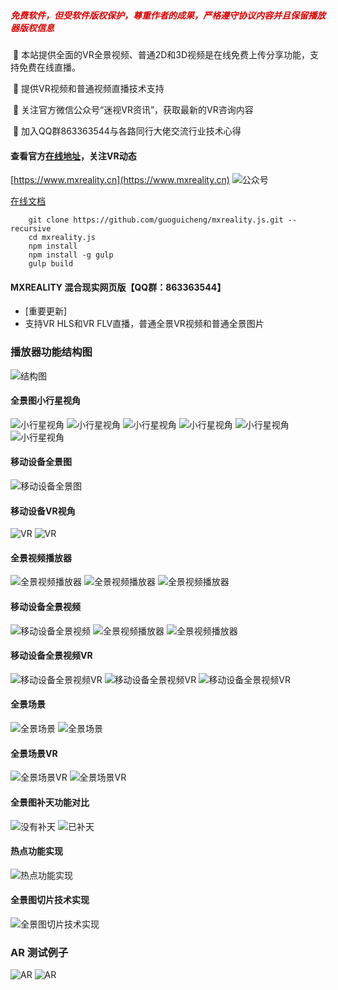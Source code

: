 ##### <font color="#dd0000">免费软件，但受软件版权保护，尊重作者的成果，严格遵守协议内容并且保留播放器版权信息</font>

&nbsp;🐡&nbsp;本站提供全面的VR全景视频、普通2D和3D视频是在线免费上传分享功能，支持免费在线直播。

&nbsp;🎈&nbsp;提供VR视频和普通视频直播技术支持

&nbsp;💓&nbsp;关注官方微信公众号“迷视VR资讯”，获取最新的VR咨询内容

&nbsp;🌼&nbsp;加入QQ群863363544与各路同行大佬交流行业技术心得

#### 查看官方[在线地址](https://www.mxreality.cn)，关注VR动态

[https://www.mxreality.cn](https://www.mxreality.cn)
![公众号](https://github.com/guoguicheng/mxreality.js/raw/master/qrcode.jpg)


[在线文档](https://github.com/guoguicheng/mxreality.js/tree/master/docs/index.md)  

        git clone https://github.com/guoguicheng/mxreality.js.git --recursive
        cd mxreality.js
        npm install
        npm install -g gulp
        gulp build

#### MXREALITY 混合现实网页版【QQ群：863363544】


* [重要更新]
* 支持VR HLS和VR FLV直播，普通全景VR视频和普通全景图片

### 播放器功能结构图
![结构图](https://github.com/guoguicheng/mxreality.js/raw/master/docs/mxreality.js.png)

#### 全景图小行星视角
![小行星视角](https://github.com/guoguicheng/mxreality.js/raw/master/docs/1.png)
![小行星视角](https://github.com/guoguicheng/mxreality.js/raw/master/docs/2.png)
![小行星视角](https://github.com/guoguicheng/mxreality.js/raw/master/docs/3.png)
![小行星视角](https://github.com/guoguicheng/mxreality.js/raw/master/docs/4.png)
![小行星视角](https://github.com/guoguicheng/mxreality.js/raw/master/docs/5.jpg)
![小行星视角](https://github.com/guoguicheng/mxreality.js/raw/master/docs/14.png)

#### 移动设备全景图
![移动设备全景图](https://github.com/guoguicheng/mxreality.js/raw/master/docs/6.jpg)

#### 移动设备VR视角

![VR](https://github.com/guoguicheng/mxreality.js/raw/master/docs/7.jpg)
![VR](https://github.com/guoguicheng/mxreality.js/raw/master/docs/8.jpg)

#### 全景视频播放器

![全景视频播放器](https://github.com/guoguicheng/mxreality.js/raw/master/docs/9.png)
![全景视频播放器](https://github.com/guoguicheng/mxreality.js/raw/master/docs/10.png)
![全景视频播放器](https://github.com/guoguicheng/mxreality.js/raw/master/docs/11.png)


#### 移动设备全景视频
![移动设备全景视频](https://github.com/guoguicheng/mxreality.js/raw/master/docs/12.jpg)
![全景视频播放器](https://github.com/guoguicheng/mxreality.js/raw/master/docs/23.jpg)
![全景视频播放器](https://github.com/guoguicheng/mxreality.js/raw/master/docs/24.jpg)

#### 移动设备全景视频VR
![移动设备全景视频VR](https://github.com/guoguicheng/mxreality.js/raw/master/docs/13.jpg)
![移动设备全景视频VR](https://github.com/guoguicheng/mxreality.js/raw/master/docs/25.jpg)
![移动设备全景视频VR](https://github.com/guoguicheng/mxreality.js/raw/master/docs/26.jpg)

#### 全景场景
![全景场景](https://github.com/guoguicheng/mxreality.js/raw/master/docs/15.jpg)
![全景场景](https://github.com/guoguicheng/mxreality.js/raw/master/docs/18.png)

#### 全景场景VR
![全景场景VR](https://github.com/guoguicheng/mxreality.js/raw/master/docs/16.jpg)
![全景场景VR](https://github.com/guoguicheng/mxreality.js/raw/master/docs/17.jpg)

#### 全景图补天功能对比
![没有补天](https://github.com/guoguicheng/mxreality.js/raw/master/docs/19.png)
![已补天](https://github.com/guoguicheng/mxreality.js/raw/master/docs/20.png)

#### 热点功能实现
![热点功能实现](https://github.com/guoguicheng/mxreality.js/raw/master/docs/21.png)

#### 全景图切片技术实现
![全景图切片技术实现](https://github.com/guoguicheng/mxreality.js/raw/master/docs/22.png)

### AR 测试例子
![AR](https://github.com/guoguicheng/mxreality.js/raw/master/docs/30.jpg)
![AR](https://github.com/guoguicheng/mxreality.js/raw/master/docs/31.png)
